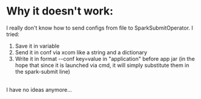 # Why it doesn't work:
I really don't know how to send configs from file to SparkSubmitOperator.
I tried:
1. Save it in variable
2. Send it in conf via xcom like a string and a dictionary
3. Write it in format --conf key=value in "application" before app jar (in the hope that since it is launched via cmd, it will simply substitute them in the spark-submit line)
<br>
I have no ideas anymore...
